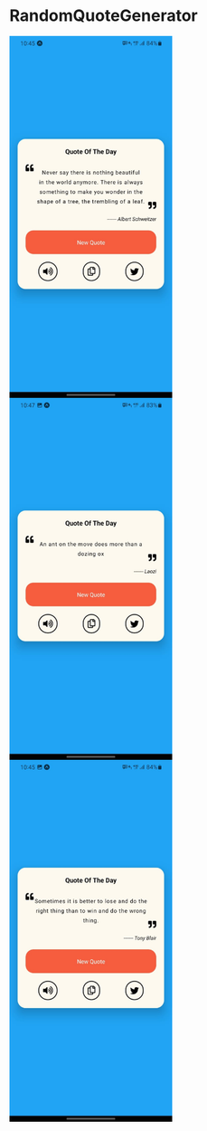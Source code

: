 # RandomQuoteGenerator


<img align="left" src="https://github.com/halil-seran/RandomQuoteGenerator/blob/master/assets/quote1.jpeg?raw=true" width="288" height="640"/>
<img align="left" src="https://github.com/halil-seran/RandomQuoteGenerator/blob/master/assets/quote2.jpeg?raw=true" width="288" height="640"/>
<img align="left" src="https://github.com/halil-seran/RandomQuoteGenerator/blob/master/assets/quote3.jpeg?raw=true" width="288" height="640"/>

